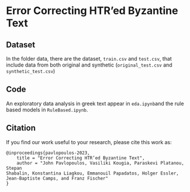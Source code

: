 # Error Correcting HTR’ed Byzantine Text

## Dataset

In the folder data, there are the dataset, `train.csv` and `test.csv`, that include data from both original and synthetic (`original_test.csv` and `synthetic_test.csv`)

## Code

An exploratory data analysis in greek text appear in `eda.ipynb`and the rule based models in `RuleBased.ipynb`.

## Citation

If you find our work useful to your research, please cite this work as:

```
@inproceedings{pavlopoulos-2023,
    title = "Error Correcting HTR’ed Byzantine Text",
    author = "John Pavlopoulos, Vasiliki Kougia, Paraskevi Platanou, Stepan
Shabalin, Konstantina Liagkou, Emmanouil Papadatos, Holger Essler,
Jean-Baptiste Camps, and Franz Fischer"
}
```
